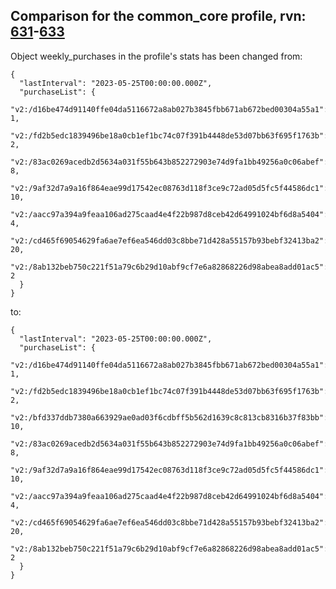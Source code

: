 ## Comparison for the common_core profile, rvn: [631](https://github.com/PRO100KatYT/FortniteProfileRevisions/tree/main/profiles/common_core/631%20common_core.json)-[633](https://github.com/PRO100KatYT/FortniteProfileRevisions/tree/main/profiles/common_core/633%20common_core.json)

Object weekly_purchases in the profile's stats has been changed from:

```
{
  "lastInterval": "2023-05-25T00:00:00.000Z",
  "purchaseList": {
    "v2:/d16be474d91140ffe04da5116672a8ab027b3845fbb671ab672bed00304a55a1": 1,
    "v2:/fd2b5edc1839496be18a0cb1ef1bc74c07f391b4448de53d07bb63f695f1763b": 2,
    "v2:/83ac0269acedb2d5634a031f55b643b852272903e74d9fa1bb49256a0c06abef": 8,
    "v2:/9af32d7a9a16f864eae99d17542ec08763d118f3ce9c72ad05d5fc5f44586dc1": 10,
    "v2:/aacc97a394a9feaa106ad275caad4e4f22b987d8ceb42d64991024bf6d8a5404": 4,
    "v2:/cd465f69054629fa6ae7ef6ea546dd03c8bbe71d428a55157b93bebf32413ba2": 20,
    "v2:/8ab132beb750c221f51a79c6b29d10abf9cf7e6a82868226d98abea8add01ac5": 2
  }
}
```

to:

```
{
  "lastInterval": "2023-05-25T00:00:00.000Z",
  "purchaseList": {
    "v2:/d16be474d91140ffe04da5116672a8ab027b3845fbb671ab672bed00304a55a1": 1,
    "v2:/fd2b5edc1839496be18a0cb1ef1bc74c07f391b4448de53d07bb63f695f1763b": 2,
    "v2:/bfd337ddb7380a663929ae0ad03f6cdbff5b562d1639c8c813cb8316b37f83bb": 10,
    "v2:/83ac0269acedb2d5634a031f55b643b852272903e74d9fa1bb49256a0c06abef": 8,
    "v2:/9af32d7a9a16f864eae99d17542ec08763d118f3ce9c72ad05d5fc5f44586dc1": 10,
    "v2:/aacc97a394a9feaa106ad275caad4e4f22b987d8ceb42d64991024bf6d8a5404": 4,
    "v2:/cd465f69054629fa6ae7ef6ea546dd03c8bbe71d428a55157b93bebf32413ba2": 20,
    "v2:/8ab132beb750c221f51a79c6b29d10abf9cf7e6a82868226d98abea8add01ac5": 2
  }
}
```

<br><br>
